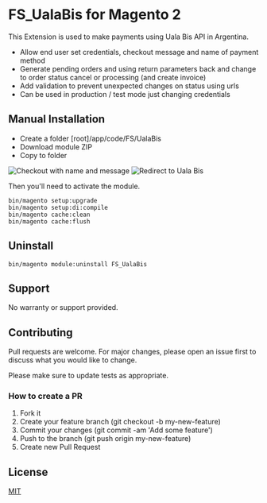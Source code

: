 # FS_UalaBis for Magento 2

This Extension is used to make payments using Uala Bis API in Argentina.

- Allow end user set credentials, checkout message and name of payment method 
- Generate pending orders and using return parameters back and change to order status cancel or processing (and create invoice)
- Add validation to prevent unexpected changes on status using urls
- Can be used in production / test mode just changing credentials

## Manual Installation

- Create a folder [root]/app/code/FS/UalaBis
- Download module ZIP
- Copy to folder

![Checkout with name and message](https://i.imgur.com/0BOSQ2B.png "Checkout with name and message")
![Redirect to Uala Bis](https://i.imgur.com/9kkmwTO.png "Redirect to Uala Bis")



Then you'll need to activate the module.

```
bin/magento setup:upgrade
bin/magento setup:di:compile
bin/magento cache:clean
bin/magento cache:flush

```

## Uninstall

```
bin/magento module:uninstall FS_UalaBis
```

## Support

No warranty or support provided.

## Contributing

Pull requests are welcome. For major changes, please open an issue first to discuss what you would like to change.

Please make sure to update tests as appropriate.

### How to create a PR

1. Fork it
2. Create your feature branch (git checkout -b my-new-feature)
3. Commit your changes (git commit -am 'Add some feature')
4. Push to the branch (git push origin my-new-feature)
5. Create new Pull Request

## License

[MIT](https://choosealicense.com/licenses/mit/)
